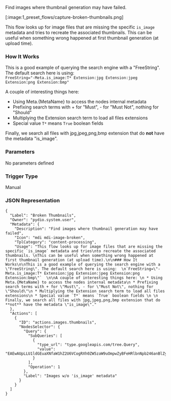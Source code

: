 
Find images where thumbnail generation may have failed.

[:image:1_preset_flows/capture-broken-thumbnails.png]

This flow looks up for image files that are missing the specific `is_image` metadata and tries
to recreate the associated thumbnails. 
This can be useful when something wrong happened at first thumbnail generation (at upload time).

### How It Works

This is a good example of querying the search engine with a "FreeString". The default search here is using:  
`FreeString="-Meta.is_image:T* Extension:jpg Extension:jpeg Extension:png Extension:bmp"`  

A couple of interesting things here: 
 * Using Meta.{MetaName} to access the nodes internal metadata
 * Prefixing search terms with + for "Must", - for "Must Not", nothing for "Should"
 * Multiplying the Extension search term to load all files extensions
 * Special value `T*` means `True` boolean fields 
 
 Finally, we search all files with jpg,jpeg,png,bmp extension that do **not** have the metadata "is_image".

### Parameters

No parameters defined


### Trigger Type
Manual

### JSON Representation

```
{
  "Label": "Broken Thumbnails",
  "Owner": "pydio.system.user",
  "Metadata": {
    "Description": "Find images where thumbnail generation may have failed",
    "Icon": "mdi mdi-image-broken",
    "TplCategory": "content-processing",
    "Usage": "This flow looks up for image files that are missing the specific `is_image` metadata and tries\nto recreate the associated thumbnails. \nThis can be useful when something wrong happened at first thumbnail generation (at upload time).\n\n### How It Works\n\nThis is a good example of querying the search engine with a \"FreeString\". The default search here is using:  \n`FreeString=\"-Meta.is_image:T* Extension:jpg Extension:jpeg Extension:png Extension:bmp\"`  \n\nA couple of interesting things here: \n * Using Meta.{MetaName} to access the nodes internal metadata\n * Prefixing search terms with + for \"Must\", - for \"Must Not\", nothing for \"Should\"\n * Multiplying the Extension search term to load all files extensions\n * Special value `T*` means `True` boolean fields \n \n Finally, we search all files with jpg,jpeg,png,bmp extension that do **not** have the metadata \"is_image\"."
  },
  "Actions": [
    {
      "ID": "actions.images.thumbnails",
      "NodesSelector": {
        "Query": {
          "SubQueries": [
            {
              "type_url": "type.googleapis.com/tree.Query",
              "value": "EAEwAUpLLU1ldGEuaXNfaW1hZ2U6VCogRXh0ZW5zaW9uOmpwZyBFeHRlbnNpb246anBlZyAgRXh0ZW5zaW9uOnBuZyBFeHRlbnNpb246Ym1w"
            }
          ],
          "Operation": 1
        },
        "Label": "Images w/o 'is_image' metadata"
      }
    }
  ]
}
```
